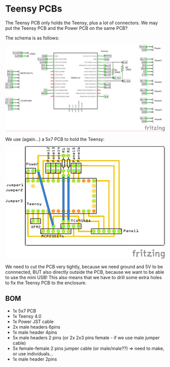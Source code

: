 # Teensy PCBs

The Teensy PCB only holds the Teensy, plus a lot of connectors. We may put the Teensy PCB and the Power PCB on the same PCB?

The schema is as follows:

![](teensy-schema.png)

We use (again...) a 5x7 PCB to hold the Teensy:

![](teensy-pcb.png)

We need to cut the PCB very tightly, because we need ground and 5V to be connnected, BUT also directly outside the PCB, because we want to be able to use the mini USB! This also means that we have to drill some extra holes to fix the Teensy PCB to the enclosure.

## BOM

- 1x 5x7 PCB
- 1x Teensy 4.0
- 1x Power JST cable
- 2x male headers 6pins
- 1x male header 4pins
- 5x male headers 2 pins (or 2x 2x3 pins female - if we use male jumper cable)
- 5x female-female 2 pins jumper cable (or male/male??) => need to make, or use individuals...
- 1x male header 2pins
